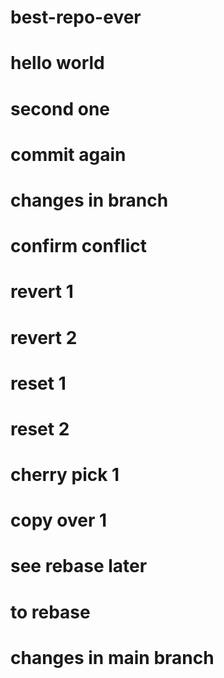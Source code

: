 # best-repo-ever
# hello world
# second one
# commit again
# changes in branch
# confirm conflict



# revert 1
# revert 2

# reset 1
# reset 2

# cherry pick 1
# copy over 1


# see rebase later
# to rebase

# changes in main branch